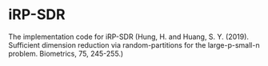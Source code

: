 # iRP-SDR
The implementation code for iRP-SDR (Hung, H. and Huang, S. Y. (2019). Sufficient dimension reduction via random-partitions for the large-p-small-n problem. Biometrics, 75, 245-255.)
